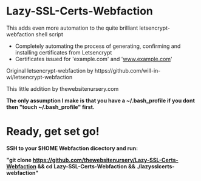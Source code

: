 # Lazy-SSL-Certs-Webfaction

<p>This adds even more automation to the quite brilliant letsencrypt-webfaction shell script

- Completely automating the process of generating, confirming and installing certificates from Letsencrypt
- Certificates issued for 'example.com' and 'www.example.com'

<p>Original letsencrypt-webfaction by https://github.com/will-in-wi/letsencrypt-webfaction
<p>This little addition by thewebsitenursery.com 

<B> The only assumption I make is that you have a ~/.bash_profile if you dont then "touch ~/.bash_profile" first.

# Ready, get set go!

SSH to your $HOME Webfaction dicectory and run:

"git clone https://github.com/thewebsitenursery/Lazy-SSL-Certs-Webfaction && cd Lazy-SSL-Certs-Webfaction && ./lazysslcerts-webfaction"

